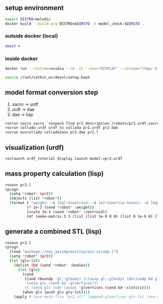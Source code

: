 ## setup environment

```bash
export DISTRO=melodic
docker build --build-arg DISTRO=$DIRSTO -t model_check:$DIRSTO .
```

### outside docker (local)

```bash
xhost +
```

### inside docker

```bash
docker run --runtime=nvidia --rm -it --env="DISPLAY" --volume="/tmp/.X11-unix:/tmp/.X11-unix:rw" model_check:$DIRSTO
```

```bash
source /root/catkin_ws/devel/setup.bash
```

## model format conversion step

1. xacro -> urdf
2. urdf -> dae
3. dae -> lisp

```bash
rosrun xacro xacro `rospack find pr2_description`/robots/pr2.urdf.xacro > pr2.urdf
rosrun collada_urdf urdf_to_collada pr2.urdf pr2.dae
rosrun euscollada collada2eus pr2.dae pr2.l
```

## visualization (urdf)

```bash
roslaunch urdf_tutorial display.launch model:=pr2.urdf
```

## mass property calculation (lisp)

```bash
roseus pr2.l
(progn
  (setq *robot* (pr2))
  (objects (list *robot*))
  (format t "weight: ~A [kg]~%centroid: ~A [m]~%inertia-tensor: ~A [kgm^2]~%"
          (* 1e-3 (send *robot* :weight))
          (scale 1e-3 (send *robot* :centroid))
          (m* (make-matrix 3 3 (list (list 1e-9 0 0) (list 0 1e-9 0) (list 0 0 1e-9))) (send *robot* :inertia-tensor))))
```

## generate a combined STL (lisp)

```bash
roseus pr2.l
(progn
  (load "package://eus_assimp/euslisp/eus-assimp.l")
  (setq *robot* (pr2))
  (let (glv-lst)
    (dolist (bd (send *robot* :bodies))
      (let (glv)
        (cond
         ((and (boundp 'gl::glbody) (classp gl::glbody) (derivedp bd gl::glbody))
          (setq glv (send bd :glvertices)))
         (t (setq glv (cdr (assoc 'glvertices (send bd :slots))))))
        (when glv (push glv glv-lst))))
    (apply #'save-mesh-file "pr2.stl" (append-glvertices glv-lst :use-coordinate t) nil)))
```
